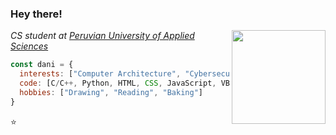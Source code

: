 <h3> Hey there! </h3>
<img align='right' src="https://camo.githubusercontent.com/27580a32faa17e70eb452c4d5da3c99194238de3451ffebb88ac92b53f50b98a/68747470733a2f2f6769746875622e6769746875626173736574732e636f6d2f696d616765732f6d6f6e612d6c6f6164696e672d64656661756c742e676966" width="150">
<p><em>CS student at <a href="https://www.upc.edu.pe/en/">Peruvian University of Applied Sciences </a></br>
</em></p>

```javascript
const dani = {
  interests: ["Computer Architecture", "Cybersecurity"],
  code: [C/C++, Python, HTML, CSS, JavaScript, VBScript],
  hobbies: ["Drawing", "Reading", "Baking"]
}
```
⭐

